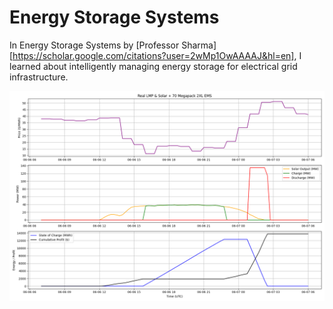 # Energy Storage Systems
In Energy Storage Systems by [Professor Sharma][https://scholar.google.com/citations?user=2wMp1OwAAAAJ&hl=en], I learned about intelligently managing energy storage for electrical grid infrastructure.

<img src="Outputs/Threshold/70packs.png"/>
